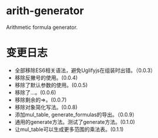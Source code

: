 # arith-generator
Arithmetic formula generator.

# 变更日志
* 全部移除ES6相关语法，避免Uglifyjs在组装时出错。（0.0.3）
* 移除反撇号的使用。(0.0.4)
* 移除了默认参数的使用。(0.0.5)
* 移除了...。(0.0.6)
* 移除剩余的=>。(0.0.7)
* 移除对象简化写法。(0.0.8)
* 添加mul_table, generate_formulas的导出。（0.0.9）
* 通用的generate方法。测试了generate方法。(0.1.0)
* 让mul_table可以生成更多范围的乘法表。(0.1.1)
